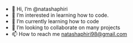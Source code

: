 - 👋 Hi, I’m @natashaphiri
- 👀 I’m interested in learning how to code. 
- 🌱 I’m currently learning how to code
- 💞️ I’m looking to collaborate on many projects 
- 📫 How to reach me natashaphiri98@gmail.com 

<!---
natashaphiri/natashaphiri is a ✨ special ✨ repository because its `README.md` (this file) appears on your GitHub profile.
You can click the Preview link to take a look at your changes.
--->
